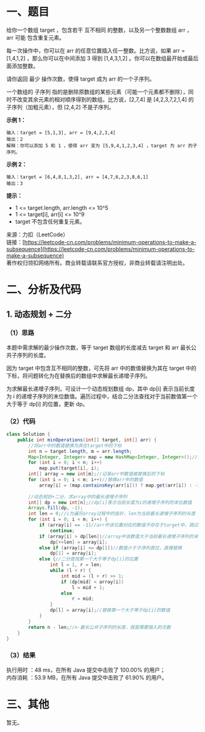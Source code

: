 # 一、题目
给你一个数组 target ，包含若干 互不相同 的整数，以及另一个整数数组 arr ，arr 可能 包含重复元素。      
    
每一次操作中，你可以在 arr 的任意位置插入任一整数。比方说，如果 arr = [1,4,1,2] ，那么你可以在中间添加 3 得到 [1,4,3,1,2] 。你可以在数组最开始或最后面添加整数。     
     
请你返回 最少 操作次数，使得 target 成为 arr 的一个子序列。     
     
一个数组的 子序列 指的是删除原数组的某些元素（可能一个元素都不删除），同时不改变其余元素的相对顺序得到的数组。比方说，[2,7,4] 是 [4,2,3,7,2,1,4] 的子序列（加粗元素），但 [2,4,2] 不是子序列。    
    
**示例 1：**    
```
输入：target = [5,1,3], arr = [9,4,2,3,4]
输出：2
解释：你可以添加 5 和 1 ，使得 arr 变为 [5,9,4,1,2,3,4] ，target 为 arr 的子序列。
```
**示例 2：**    
```
输入：target = [6,4,8,1,3,2], arr = [4,7,6,2,3,8,6,1]
输出：3
```
**提示：**    
- 1 <= target.length, arr.length <= 10^5
- 1 <= target[i], arr[i] <= 10^9
- target 不包含任何重复元素。
    
    
来源：力扣（LeetCode）      
链接：[https://leetcode-cn.com/problems/minimum-operations-to-make-a-subsequence](https://leetcode-cn.com/problems/minimum-operations-to-make-a-subsequence)      
著作权归领扣网络所有。商业转载请联系官方授权，非商业转载请注明出处。    
# 二、分析及代码    
## 1. 动态规划 + 二分
### （1）思路
本题中需求解的最少操作次数，等于 target 数组的长度减去 target 和 arr 最长公共子序列的长度。      
      
因为 target 中包含互不相同的整数，可先将 arr 中的数值替换为其在 target 中的下标，将问题转化为在替换后的数组中求解最长递增子序列。      
       
为求解最长递增子序列，可设计一个动态规划数组 dp，其中 dp[i] 表示当前长度为 i 的递增子序列的末位数值。遍历过程中，结合二分法查找对于当前数值第一个大于等于 dp[i] 的位置，更新 dp。      
### （2）代码
```java
class Solution {
    public int minOperations(int[] target, int[] arr) {
        //将arr中的数值替换为其在target中的下标
        int n = target.length, m = arr.length;
        Map<Integer, Integer> map = new HashMap<Integer, Integer>();//记录target中各个值对应的下标
        for (int i = 0; i < n; i++)
            map.put(target[i], i);
        int[] array = new int[m];//记录arr中数值被替换后的下标
        for (int i = 0; i < m; i++)//替换arr中的数值
            array[i] = (map.containsKey(arr[i])) ? map.get(arr[i]) : -1;
        
        //动态规划+二分，求array中的最长递增子序列
        int[] dp = new int[n];//dp[i]表示当前长度为i的递增子序列的末位数值
        Arrays.fill(dp, -1);
        int len = 0;//i为遍历array过程中的指针，len为当前最长递增子序列的长度
        for (int i = 0; i < m; i++) {
            if (array[i] == -1)//arr中该位置对应的数值不存在于target中，跳过
                continue;
            if (array[i] > dp[len])//array中该数值大于当前最长递增子序列的末位，延长序列
                dp[++len] = array[i];
            else if (array[i] <= dp[1])//数值小于子序列首位，直接替换
                dp[1] = array[i];
            else {//二分查找第一个大于等于dp[i]的位置
                int l = 1, r = len;
                while (l < r) {
                    int mid = (l + r) >> 1;
                    if (dp[mid] < array[i])
                        l = mid + 1;
                    else
                        r = mid;
                }
                dp[l] = array[i];//替换第一个大于等于dp[i]的数值
            }
        }
        return n - len;//n-最长公共子序列的长度，就是需要插入的次数
    }
}
```
### （3）结果
执行用时 ：48 ms，在所有 Java 提交中击败了 100.00% 的用户；    
内存消耗 ：53.9 MB，在所有 Java 提交中击败了 61.90% 的用户。      
# 三、其他
暂无。  
